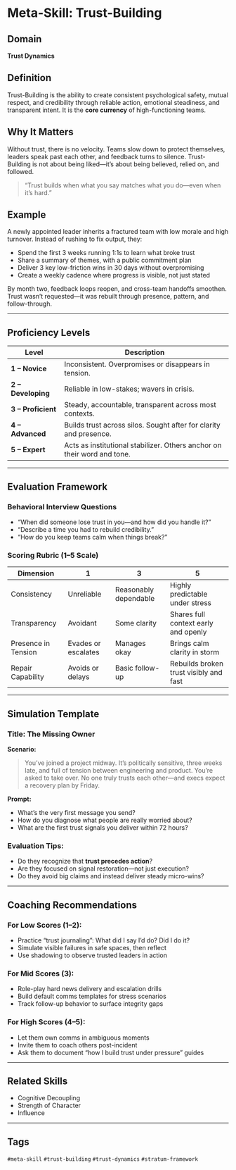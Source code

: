 # Meta-Skill: Trust-Building

## Domain
**Trust Dynamics**

## Definition
Trust-Building is the ability to create consistent psychological safety, mutual respect, and credibility through reliable action, emotional steadiness, and transparent intent. It is the **core currency** of high-functioning teams.

## Why It Matters
Without trust, there is no velocity. Teams slow down to protect themselves, leaders speak past each other, and feedback turns to silence. Trust-Building is not about being liked—it’s about being believed, relied on, and followed.

> “Trust builds when what you say matches what you do—even when it’s hard.”

## Example
A newly appointed leader inherits a fractured team with low morale and high turnover. Instead of rushing to fix output, they:
- Spend the first 3 weeks running 1:1s to learn what broke trust
- Share a summary of themes, with a public commitment plan
- Deliver 3 key low-friction wins in 30 days without overpromising
- Create a weekly cadence where progress is visible, not just stated

By month two, feedback loops reopen, and cross-team handoffs smoothen. Trust wasn’t requested—it was rebuilt through presence, pattern, and follow-through.

---

## Proficiency Levels

| Level | Description |
|-------|-------------|
| **1 – Novice** | Inconsistent. Overpromises or disappears in tension. |
| **2 – Developing** | Reliable in low-stakes; wavers in crisis. |
| **3 – Proficient** | Steady, accountable, transparent across most contexts. |
| **4 – Advanced** | Builds trust across silos. Sought after for clarity and presence. |
| **5 – Expert** | Acts as institutional stabilizer. Others anchor on their word and tone. |

---

## Evaluation Framework

### Behavioral Interview Questions
- “When did someone lose trust in you—and how did you handle it?”
- “Describe a time you had to rebuild credibility.”
- “How do you keep teams calm when things break?”

### Scoring Rubric (1–5 Scale)
| Dimension | 1 | 3 | 5 |
|-----------|---|---|---|
| Consistency | Unreliable | Reasonably dependable | Highly predictable under stress |
| Transparency | Avoidant | Some clarity | Shares full context early and openly |
| Presence in Tension | Evades or escalates | Manages okay | Brings calm clarity in storm |
| Repair Capability | Avoids or delays | Basic follow-up | Rebuilds broken trust visibly and fast |

---

## Simulation Template

### Title: The Missing Owner

**Scenario:**
> You’ve joined a project midway. It’s politically sensitive, three weeks late, and full of tension between engineering and product. You’re asked to take over. No one truly trusts each other—and execs expect a recovery plan by Friday.

**Prompt:**
- What’s the very first message you send?
- How do you diagnose what people are really worried about?
- What are the first trust signals you deliver within 72 hours?

### Evaluation Tips:
- Do they recognize that **trust precedes action**?
- Are they focused on signal restoration—not just execution?
- Do they avoid big claims and instead deliver steady micro-wins?

---

## Coaching Recommendations

### For Low Scores (1–2):
- Practice “trust journaling”: What did I say I’d do? Did I do it?
- Simulate visible failures in safe spaces, then reflect
- Use shadowing to observe trusted leaders in action

### For Mid Scores (3):
- Role-play hard news delivery and escalation drills
- Build default comms templates for stress scenarios
- Track follow-up behavior to surface integrity gaps

### For High Scores (4–5):
- Let them own comms in ambiguous moments
- Invite them to coach others post-incident
- Ask them to document “how I build trust under pressure” guides

---

## Related Skills
- Cognitive Decoupling
- Strength of Character
- Influence

---

## Tags
`#meta-skill` `#trust-building` `#trust-dynamics` `#stratum-framework`

